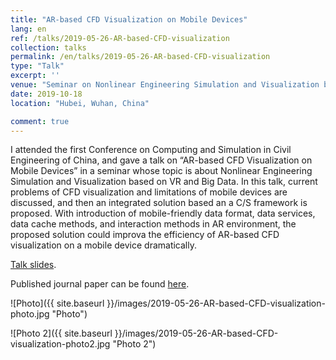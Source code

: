 ```yaml
---
title: "AR-based CFD Visualization on Mobile Devices"
lang: en
ref: /talks/2019-05-26-AR-based-CFD-visualization
collection: talks
permalink: /en/talks/2019-05-26-AR-based-CFD-visualization
type: "Talk"
excerpt: ''
venue: "Seminar on Nonlinear Engineering Simulation and Visualization based on VR and Big Data"
date: 2019-10-18
location: "Hubei, Wuhan, China"

comment: true
---
```


I attended the first Conference on Computing and Simulation in Civil Engineering of China, and gave a talk on “AR-based CFD Visualization on Mobile Devices” in a seminar whose topic is about Nonlinear Engineering Simulation and Visualization based on VR and Big Data. In this talk, current problems of CFD visualization and limitations of mobile devices are discussed, and then an integrated solution based an a C/S framework is proposed. With introduction of mobile-friendly data format, data services, data cache methods, and interaction methods in AR environment, the proposed solution could improva the efficiency of AR-based CFD visualization on a mobile device dramatically.

[Talk slides]({{site.baseurl}}/files/2019-05-26-AR-based-CFD-visualization-slides.pdf).

Published journal paper can be found [here]({{site.baseurl}}/publications/2019-03-12-ar-based-cfd-visualization-for-indoor-thermal-environment).


![Photo]({{ site.baseurl }}/images/2019-05-26-AR-based-CFD-visualization-photo.jpg "Photo")

![Photo 2]({{ site.baseurl }}/images/2019-05-26-AR-based-CFD-visualization-photo2.jpg "Photo 2")
